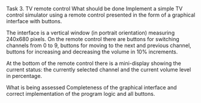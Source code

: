 Task 3. TV remote control
What should be done
Implement a simple TV control simulator using a remote control presented in the form of a graphical interface with buttons.

The interface is a vertical window (in portrait orientation) measuring 240x680 pixels.
On the remote control there are buttons for switching channels from 0 to 9, buttons for moving to the next and previous channel, buttons for increasing and decreasing the volume in 10% increments.

At the bottom of the remote control there is a mini-display showing the current status: the currently selected channel and the current volume level in percentage.

What is being assessed
Completeness of the graphical interface and correct implementation of the program logic and all buttons.
